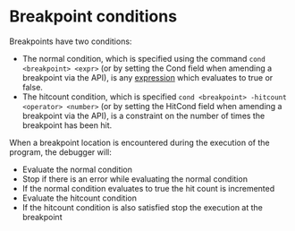 # Breakpoint conditions

Breakpoints have two conditions:

* The normal condition, which is specified using the command `cond <breakpoint> <expr>` (or by setting the Cond field when amending a breakpoint via the API), is any [expression](expr.md) which evaluates to true or false.
* The hitcount condition, which is specified `cond <breakpoint> -hitcount <operator> <number>` (or by setting the HitCond field when amending a breakpoint via the API), is a constraint on the number of times the breakpoint has been hit.

When a breakpoint location is encountered during the execution of the program, the debugger will:

* Evaluate the normal condition
* Stop if there is an error while evaluating the normal condition
* If the normal condition evaluates to true the hit count is incremented
* Evaluate the hitcount condition
* If the hitcount condition is also satisfied stop the execution at the breakpoint


